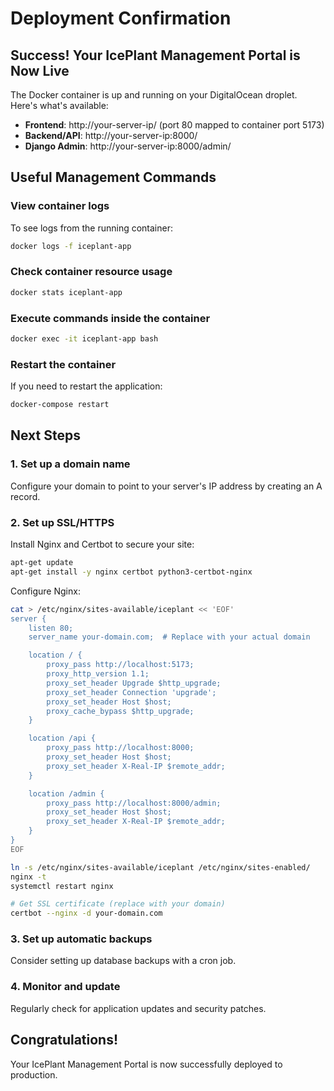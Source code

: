 # Deployment Confirmation

## Success! Your IcePlant Management Portal is Now Live

The Docker container is up and running on your DigitalOcean droplet. Here's what's available:

- **Frontend**: http://your-server-ip/ (port 80 mapped to container port 5173)
- **Backend/API**: http://your-server-ip:8000/ 
- **Django Admin**: http://your-server-ip:8000/admin/

## Useful Management Commands

### View container logs
To see logs from the running container:

```bash
docker logs -f iceplant-app
```

### Check container resource usage
```bash
docker stats iceplant-app
```

### Execute commands inside the container
```bash
docker exec -it iceplant-app bash
```

### Restart the container
If you need to restart the application:

```bash
docker-compose restart
```

## Next Steps

### 1. Set up a domain name
Configure your domain to point to your server's IP address by creating an A record.

### 2. Set up SSL/HTTPS
Install Nginx and Certbot to secure your site:

```bash
apt-get update
apt-get install -y nginx certbot python3-certbot-nginx
```

Configure Nginx:
```bash
cat > /etc/nginx/sites-available/iceplant << 'EOF'
server {
    listen 80;
    server_name your-domain.com;  # Replace with your actual domain

    location / {
        proxy_pass http://localhost:5173;
        proxy_http_version 1.1;
        proxy_set_header Upgrade $http_upgrade;
        proxy_set_header Connection 'upgrade';
        proxy_set_header Host $host;
        proxy_cache_bypass $http_upgrade;
    }

    location /api {
        proxy_pass http://localhost:8000;
        proxy_set_header Host $host;
        proxy_set_header X-Real-IP $remote_addr;
    }

    location /admin {
        proxy_pass http://localhost:8000/admin;
        proxy_set_header Host $host;
        proxy_set_header X-Real-IP $remote_addr;
    }
}
EOF

ln -s /etc/nginx/sites-available/iceplant /etc/nginx/sites-enabled/
nginx -t
systemctl restart nginx

# Get SSL certificate (replace with your domain)
certbot --nginx -d your-domain.com
```

### 3. Set up automatic backups
Consider setting up database backups with a cron job.

### 4. Monitor and update
Regularly check for application updates and security patches.

## Congratulations!
Your IcePlant Management Portal is now successfully deployed to production.
